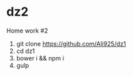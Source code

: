 # dz2
Home work #2

1. git clone https://github.com/Ali925/dz1
2. cd dz1
3. bower i && npm i
4. gulp
